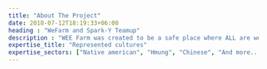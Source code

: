 ```yaml
---
title: "About The Project"
date: 2018-07-12T18:19:33+06:00
heading : "WeFarm and Spark-Y Teamup"
description : "WEE Farm was created to be a safe place where ALL are welcome to learn and interact. We believe the human/animal bond is powerful and transformative. We believe surrounding oneself with animals and nature can bring healing and growth for youth who have not had the opportunity to experience it.  Spark-Y serves its mission of youth empowerment through three branches: hands-on learning, urban agriculture lab, and youth pathways. These initiatives work together systemically, creating multiple touch points for youth engagement."
expertise_title: "Represented cultures"
expertise_sectors: ["Native american", "Hmung", "Chinese", "And more..."]
---
```

